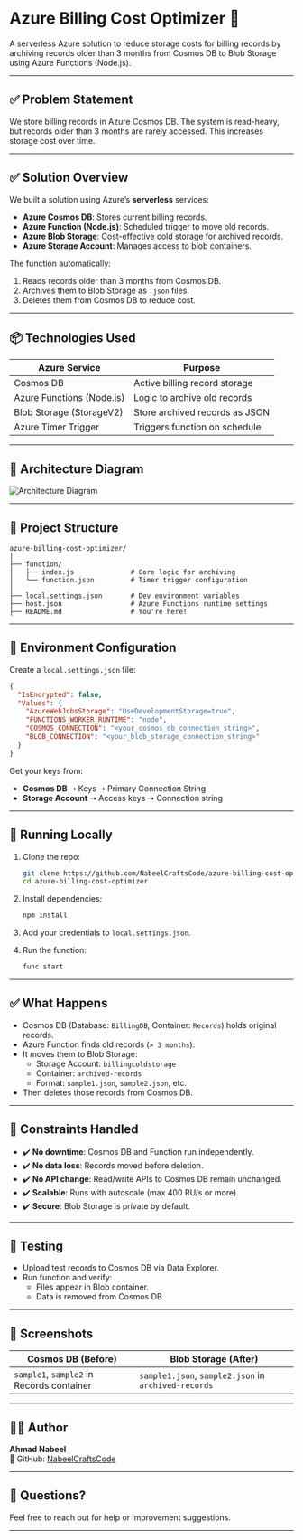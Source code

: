 # Azure Billing Cost Optimizer 🚀

A serverless Azure solution to reduce storage costs for billing records by archiving records older than 3 months from Cosmos DB to Blob Storage using Azure Functions (Node.js).

---

## ✅ Problem Statement

We store billing records in Azure Cosmos DB. The system is read-heavy, but records older than 3 months are rarely accessed. This increases storage cost over time.

---

## ✅ Solution Overview

We built a solution using Azure’s **serverless** services:

- **Azure Cosmos DB**: Stores current billing records.
- **Azure Function (Node.js)**: Scheduled trigger to move old records.
- **Azure Blob Storage**: Cost-effective cold storage for archived records.
- **Azure Storage Account**: Manages access to blob containers.

The function automatically:

1. Reads records older than 3 months from Cosmos DB.
2. Archives them to Blob Storage as `.json` files.
3. Deletes them from Cosmos DB to reduce cost.

---

## 📦 Technologies Used

| Azure Service             | Purpose                        |
| ------------------------- | ------------------------------ |
| Cosmos DB                 | Active billing record storage  |
| Azure Functions (Node.js) | Logic to archive old records   |
| Blob Storage (StorageV2)  | Store archived records as JSON |
| Azure Timer Trigger       | Triggers function on schedule  |

---

## 🧾 Architecture Diagram

![Architecture Diagram](architecture.png)

---

## 📁 Project Structure

```
azure-billing-cost-optimizer/
│
├── function/
│   ├── index.js              # Core logic for archiving
│   └── function.json         # Timer trigger configuration
│
├── local.settings.json       # Dev environment variables
├── host.json                 # Azure Functions runtime settings
├── README.md                 # You're here!
```

---

## 🔐 Environment Configuration

Create a `local.settings.json` file:

```json
{
  "IsEncrypted": false,
  "Values": {
    "AzureWebJobsStorage": "UseDevelopmentStorage=true",
    "FUNCTIONS_WORKER_RUNTIME": "node",
    "COSMOS_CONNECTION": "<your_cosmos_db_connection_string>",
    "BLOB_CONNECTION": "<your_blob_storage_connection_string>"
  }
}
```

Get your keys from:

- **Cosmos DB** ➝ Keys ➝ Primary Connection String
- **Storage Account** ➝ Access keys ➝ Connection string

---

## 🚀 Running Locally

1. Clone the repo:

   ```bash
   git clone https://github.com/NabeelCraftsCode/azure-billing-cost-optimizer.git
   cd azure-billing-cost-optimizer
   ```

2. Install dependencies:

   ```bash
   npm install
   ```

3. Add your credentials to `local.settings.json`.

4. Run the function:
   ```bash
   func start
   ```

---

## ✅ What Happens

- Cosmos DB (Database: `BillingDB`, Container: `Records`) holds original records.
- Azure Function finds old records (`> 3 months`).
- It moves them to Blob Storage:
  - Storage Account: `billingcoldstorage`
  - Container: `archived-records`
  - Format: `sample1.json`, `sample2.json`, etc.
- Then deletes those records from Cosmos DB.

---

## 📌 Constraints Handled

- ✔️ **No downtime**: Cosmos DB and Function run independently.
- ✔️ **No data loss**: Records moved before deletion.
- ✔️ **No API change**: Read/write APIs to Cosmos DB remain unchanged.
- ✔️ **Scalable**: Runs with autoscale (max 400 RU/s or more).
- ✔️ **Secure**: Blob Storage is private by default.

---

## 🧪 Testing

- Upload test records to Cosmos DB via Data Explorer.
- Run function and verify:
  - Files appear in Blob container.
  - Data is removed from Cosmos DB.

---

## 📸 Screenshots

| Cosmos DB (Before)                        | Blob Storage (After)                                 |
| ----------------------------------------- | ---------------------------------------------------- |
| `sample1`, `sample2` in Records container | `sample1.json`, `sample2.json` in `archived-records` |

---

## 👨‍💻 Author

**Ahmad Nabeel**  
🔗 GitHub: [NabeelCraftsCode](https://github.com/NabeelCraftsCode)

---

## 💬 Questions?

Feel free to reach out for help or improvement suggestions.

---
